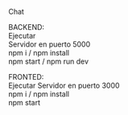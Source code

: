 Chat  

BACKEND:  
Ejecutar  
Servidor en puerto 5000  
npm i / npm install  
npm start / npm run dev

FRONTED:  
Ejecutar 
Servidor en puerto 3000    
npm i / npm install  
npm start

